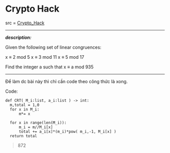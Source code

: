 # Crypto Hack

src = [Crypto_Hack](https://cryptohack.org/courses/modular/crt1/)

---

**_description:_**

Given the following set of linear congruences:

x ≡ 2 mod 5
x ≡ 3 mod 11
x ≡ 5 mod 17


Find the integer a such that x ≡ a mod 935

---

Để làm dc bài này thì chỉ cần code theo công thức là xong.

Code:

    def CRT( M_i:list, a_i:list ) -> int:
      m,total = 1,0
      for x in M_i:
          m*= x
  
      for x in range(len(M_i)):
          m_i = m//M_i[x]
          total += a_i[x]*(m_i)*pow( m_i,-1, M_i[x] )
      return total

> 872
